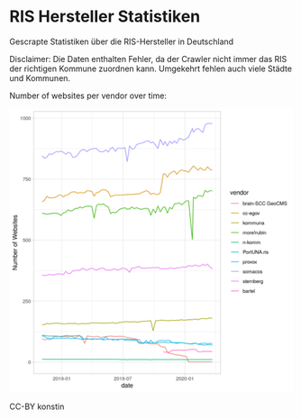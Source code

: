# RIS Hersteller Statistiken

Gescrapte Statistiken über die RIS-Hersteller in Deutschland

Disclaimer: Die Daten enthalten Fehler, da der Crawler nicht immer das RIS der richtigen Kommune zuordnen kann. Umgekehrt fehlen auch viele Städte und Kommunen.

Number of websites per vendor over time:

![Number of websites per vendor over time](vendors-over-time.png)

CC-BY konstin
